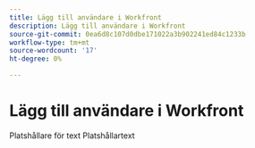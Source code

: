 ```yaml
---
title: Lägg till användare i Workfront
description: Lägg till användare i Workfront
source-git-commit: 0ea6d8c107d0dbe171022a3b902241ed84c1233b
workflow-type: tm+mt
source-wordcount: '17'
ht-degree: 0%

---
```


# Lägg till användare i Workfront

Platshållare för text Platshållartext